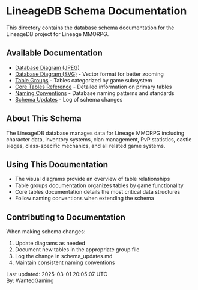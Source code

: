 # LineageDB Schema Documentation

This directory contains the database schema documentation for the LineageDB project for Lineage MMORPG.

## Available Documentation

- [Database Diagram (JPEG)](./lineage_schema.jpg)
- [Database Diagram (SVG)](./lineage_schema.svg) - Vector format for better zooming
- [Table Groups](./table_groups.md) - Tables categorized by game subsystem
- [Core Tables Reference](./core_tables.md) - Detailed information on primary tables
- [Naming Conventions](./naming_conventions.md) - Database naming patterns and standards
- [Schema Updates](./schema_updates.md) - Log of schema changes

## About This Schema

The LineageDB database manages data for Lineage MMORPG including character data, inventory systems, clan management, PvP statistics, castle sieges, class-specific mechanics, and all related game systems.

## Using This Documentation

- The visual diagrams provide an overview of table relationships
- Table groups documentation organizes tables by game functionality
- Core tables documentation details the most critical data structures
- Follow naming conventions when extending the schema

## Contributing to Documentation

When making schema changes:
1. Update diagrams as needed
2. Document new tables in the appropriate group file
3. Log the change in schema_updates.md
4. Maintain consistent naming conventions

Last updated: 2025-03-01 20:05:07 UTC  
By: WantedGaming